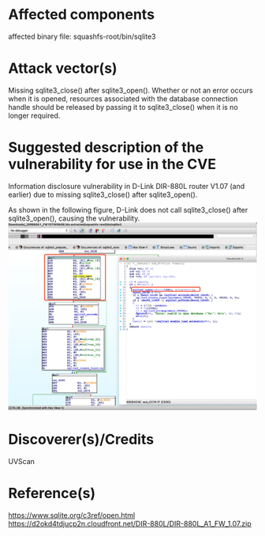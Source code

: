 # Affected components

affected binary file: squashfs-root/bin/sqlite3

# Attack vector(s)

Missing sqlite3_close() after sqlite3_open().
Whether or not an error occurs when it is opened, resources associated with the database connection handle should be released by passing it to sqlite3_close() when it is no longer required.

# Suggested description of the vulnerability for use in the CVE

Information disclosure vulnerability in D-Link DIR-880L router V1.07 (and earlier) due to missing sqlite3_close() after sqlite3_open().

As shown in the following figure, D-Link does not call sqlite3_close() after sqlite3_open(), causing the vulnerability.
![](dlinkvuln2.png)


# Discoverer(s)/Credits

UVScan

# Reference(s)
https://www.sqlite.org/c3ref/open.html
https://d2okd4tdjucp2n.cloudfront.net/DIR-880L/DIR-880L_A1_FW_1.07.zip
